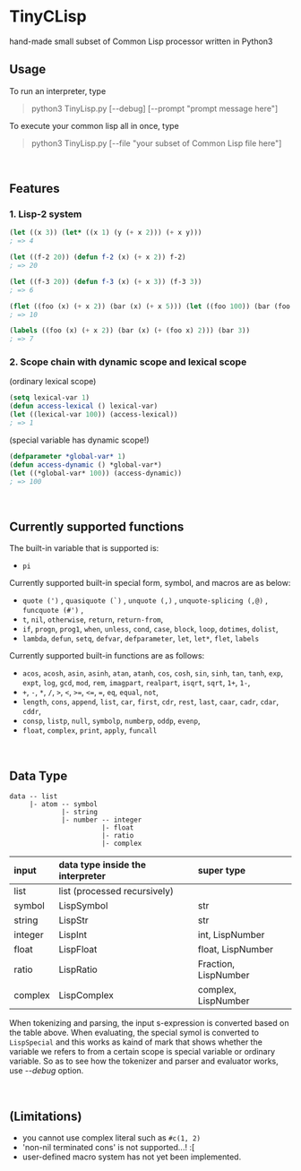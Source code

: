 <!-- ctrl+shift+v to see preview,  ctrl+shift+i to arrange tables in VS Code-->

# TinyCLisp
hand-made small subset of Common Lisp processor written in Python3


## Usage
To run an interpreter, type
> python3 TinyLisp.py [--debug] [--prompt "prompt message here"]

To execute your common lisp all in once, type

> python3 TinyLisp.py [--file "your subset of Common Lisp file here"]

<br>

## Features

### 1. Lisp-2 system
```lisp
(let ((x 3)) (let* ((x 1) (y (+ x 2))) (+ x y)))
; => 4

(let ((f-2 20)) (defun f-2 (x) (+ x 2)) f-2)
; => 20

(let ((f-3 20)) (defun f-3 (x) (+ x 3)) (f-3 3))
; => 6
```

```lisp
(flet ((foo (x) (+ x 2)) (bar (x) (+ x 5))) (let ((foo 100)) (bar (foo 3))))
; => 10

(labels ((foo (x) (+ x 2)) (bar (x) (+ (foo x) 2))) (bar 3))
; => 7
```

### 2. Scope chain with dynamic scope and lexical scope
(ordinary lexical scope)
```lisp
(setq lexical-var 1) 
(defun access-lexical () lexical-var) 
(let ((lexical-var 100)) (access-lexical))
; => 1
```

(special variable has dynamic scope!)
```lisp
(defparameter *global-var* 1)
(defun access-dynamic () *global-var*) 
(let ((*global-var* 100)) (access-dynamic))
; => 100
```

<br>

## Currently supported functions

The built-in variable that is supported is:
- `pi`

Currently supported built-in special form, symbol, and macros are as below:
- `quote (')` , ```quasiquote (`)``` , `unquote (,)` , `unquote-splicing (,@)` , `funcquote (#')` ,
- `t`, `nil`, `otherwise`, `return`, `return-from`,
- `if`, `progn`, `prog1`, `when`, `unless`, `cond`, `case`, `block`, `loop`, `dotimes`, `dolist`,
- `lambda`, `defun`, `setq`, `defvar`, `defparameter`, `let`, `let*`, `flet`, `labels`
  
Currently supported built-in functions are as follows:
- `acos`, `acosh`, `asin`, `asinh`, `atan`, `atanh`, `cos`, `cosh`, `sin`, `sinh`, `tan`, `tanh`, `exp`, `expt`, `log`, `gcd`, `mod`, `rem`, `imagpart`, `realpart`, `isqrt`, `sqrt`, `1+`, `1-`, 
- `+`, `-`, `*`, `/`, `>`, `<`, `>=`, `<=`, `=`, `eq`, `equal`, `not`,
- `length`, `cons`, `append`, `list`, `car`, `first`, `cdr`, `rest`, `last`, `caar`, `cadr`, `cdar`, `cddr`,
- `consp`, `listp`, `null`, `symbolp`, `numberp`, `oddp`, `evenp`, 
- `float`, `complex`, `print`, `apply`, `funcall`
  
<br>


## Data Type
```
data -- list
     |- atom -- symbol
             |- string
             |- number -- integer
                       |- float
                       |- ratio
                       |- complex
```

| input   | data type inside the interpreter | super type           |
| :------ | :------------------------------- | :------------------- |
| list    | list (processed recursively)     |                      |
| symbol  | LispSymbol                       | str                  |
| string  | LispStr                          | str                  |
| integer | LispInt                          | int, LispNumber      |
| float   | LispFloat                        | float, LispNumber    |
| ratio   | LispRatio                        | Fraction, LispNumber |
| complex | LispComplex                      | complex, LispNumber  |

When tokenizing and parsing, the input s-expression is converted based on the table above. When evaluating, the special symol is converted to `LispSpecial` and this works as kaind of mark that shows whether the variable we refers to from a certain scope is special variable or ordinary variable. So as to see how the tokenizer and parser and evaluator works, use *--debug* option.

<br>

## (Limitations)
- you cannot use complex literal such as `#c(1, 2)`
- 'non-nil terminated cons' is not supported...! :[
- user-defined macro system has not yet been implemented.